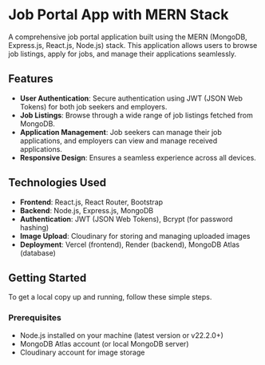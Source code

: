 # Job Portal App with MERN Stack

A comprehensive job portal application built using the MERN (MongoDB, Express.js, React.js, Node.js) stack. This application allows users to browse job listings, apply for jobs, and manage their applications seamlessly.

## Features

- **User Authentication**: Secure authentication using JWT (JSON Web Tokens) for both job seekers and employers.
- **Job Listings**: Browse through a wide range of job listings fetched from MongoDB.
- **Application Management**: Job seekers can manage their job applications, and employers can view and manage received applications.
- **Responsive Design**: Ensures a seamless experience across all devices.

## Technologies Used

- **Frontend**: React.js, React Router, Bootstrap
- **Backend**: Node.js, Express.js, MongoDB
- **Authentication**: JWT (JSON Web Tokens), Bcrypt (for password hashing)
- **Image Upload**: Cloudinary for storing and managing uploaded images
- **Deployment**: Vercel (frontend), Render (backend), MongoDB Atlas (database)

## Getting Started

To get a local copy up and running, follow these simple steps.

### Prerequisites

- Node.js installed on your machine (latest version or v22.2.0+)
- MongoDB Atlas account (or local MongoDB server)
- Cloudinary account for image storage
